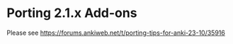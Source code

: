 # Porting 2.1.x Add-ons

Please see <https://forums.ankiweb.net/t/porting-tips-for-anki-23-10/35916>
